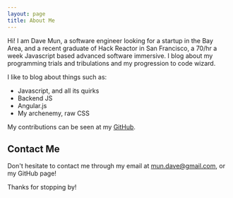 ```yaml
---
layout: page
title: About Me
---
```


<p class="message">
  Hi! I am Dave Mun, a software engineer looking for a startup in the Bay Area, and a recent graduate of Hack Reactor in San Francisco, a 70/hr a week Javascript based advanced software immersive. I blog
about my programming trials and tribulations and my progression to code wizard.
</p>

I like to blog about things such as:

* Javascript, and all its quirks
* Backend JS
* Angular.js
* My archenemy, raw CSS

My contributions can be seen at my [GitHub](http://github.com/davemun).

## Contact Me

Don't hesitate to contact me through my email at mun.dave@gmail.com, or my GitHub page!

Thanks for stopping by!
